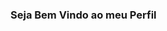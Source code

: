 ### Seja Bem Vindo ao meu Perfil

<!--
**rafael00s/rafael00s** is a ✨ _special_ ✨ repository because its `README.md` (this file) appears on your GitHub profile.
